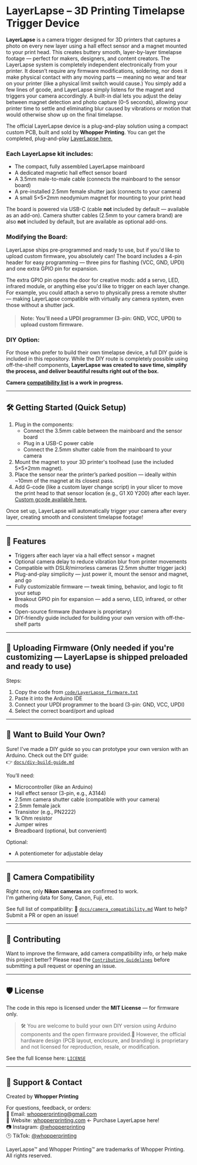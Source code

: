 # LayerLapse – 3D Printing Timelapse Trigger Device

**LayerLapse** is a camera trigger designed for 3D printers that captures a photo on every new layer using a hall effect sensor and a magnet mounted to your print head. This creates buttery smooth, layer-by-layer timelapse footage — perfect for makers, designers, and content creators.
The LayerLapse system is completely independent electronically from your printer. It doesn’t require any firmware modifications, soldering, nor does it make physical contact with any moving parts — meaning no wear and tear on your printer (like a physical limit switch would cause.) You simply add a few lines of gcode, and LayerLapse simply listens for the magnet and triggers your camera accordingly. A built-in dial lets you adjust the delay between magnet detection and photo capture (0–5 seconds), allowing your printer time to settle and eliminating blur caused by vibrations or motion that would otherwise show up on the final timelapse.

The official LayerLapse device is a plug-and-play solution using a compact custom PCB, built and sold by **Whopper Printing**. You can get the completed, plug-and-play [LayerLapse here.](https://whopperprinting.com/)

### Each LayerLapse kit includes:

- The compact, fully assembled LayerLapse mainboard
- A dedicated magnetic hall effect sensor board
- A 3.5mm male-to-male cable (connects the mainboard to the sensor board)
- A pre-installed 2.5mm female shutter jack (connects to your camera)
- A small 5×5×2mm neodymium magnet for mounting to your print head

The board is powered via USB-C (cable **not** included by default — available as an add-on).
Camera shutter cables (2.5mm to your camera brand) are also **not** included by default, but are available as optional add-ons.

### Modifying the Board:

LayerLapse ships pre-programmed and ready to use, but if you'd like to upload custom firmware, you absolutely can! The board includes a 4-pin header for easy programming — three pins for flashing (VCC, GND, UPDI) and one extra GPIO pin for expansion.

The extra GPIO pin opens the door for creative mods: add a servo, LED, infrared module, or anything else you'd like to trigger on each layer change. For example, you could attach a servo to physically press a remote shutter — making LayerLapse compatible with virtually any camera system, even those without a shutter jack.

> #### **Note:** You'll need a UPDI programmer (3-pin: GND, VCC, UPDI) to upload custom firmware.

### DIY Option:

For those who prefer to build their own timelapse device, a full DIY guide is included in this repository. While the DIY route is completely possible using off-the-shelf components, **LayerLapse was created to save time, simplify the process, and deliver beautiful results right out of the box.**

**Camera [compatibility list](docs/camera_compatibility.md) is a work in progress.**

---

## 🛠️ Getting Started (Quick Setup)

1. Plug in the components:
   - Connect the 3.5mm cable between the mainboard and the sensor board
   - Plug in a USB-C power cable
   - Connect the 2.5mm shutter cable from the mainboard to your camera
2. Mount the magnet to your 3D printer's toolhead (use the included 5×5×2mm magnet).
3. Place the sensor near the printer’s parked position — ideally within ~10mm of the magnet at its closest pass.
4. Add G-code (like a custom layer change script) in your slicer to move the print head to that sensor location (e.g., G1 X0 Y200) after each layer. [Custom gcode available here.](code/custom-gcode)

Once set up, LayerLapse will automatically trigger your camera after every layer, creating smooth and consistent timelapse footage!

---

## 🎯 Features

- Triggers after each layer via a hall effect sensor + magnet
- Optional camera delay to reduce vibration blur from printer movements
- Compatible with DSLR/mirrorless cameras (2.5mm shutter trigger jack)
- Plug-and-play simplicity — just power it, mount the sensor and magnet, and go
- Fully customizable firmware — tweak timing, behavior, and logic to fit your setup
- Breakout GPIO pin for expansion — add a servo, LED, infrared, or other mods
- Open-source firmware (hardware is proprietary)
- DIY-friendly guide included for building your own version with off-the-shelf parts

---

## 🔧 Uploading Firmware (Only needed if you're customizing — LayerLapse is shipped preloaded and ready to use)

Steps:
1. Copy the code from [`code/LayerLapse_firmware.txt`](code/DIY_LayerLapse_firmware.txt)
2. Paste it into the Arduino IDE
3. Connect your UPDI programmer to the board (3-pin: GND, VCC, UPDI)
4. Select the correct board/port and upload

---

## 🧠 Want to Build Your Own?

Sure! I've made a DIY guide so you can prototype your own version with an Arduino. Check out the DIY guide:  
👉 [`docs/diy-build-guide.md`](docs/diy-build-guide.md)

You’ll need:
- Microcontroller (like an Arduino)
- Hall effect sensor (3-pin, e.g., A3144)
- 2.5mm camera shutter cable (compatible with your camera)
- 2.5mm female jack
- Transistor (e.g., PN2222)
- 1k Ohm resistor
- Jumper wires
- Breadboard (optional, but convenient)

Optional:
- A potentiometer for adjustable delay

---

## 📸 Camera Compatibility

Right now, only **Nikon cameras** are confirmed to work.  
I'm gathering data for Sony, Canon, Fuji, etc.

See full list of compatibility: 
📂 [`docs/camera_compatibility.md`](docs/camera_compatibility.md)
Want to help? Submit a PR or open an issue!

---

## 🤝 Contributing

Want to improve the firmware, add camera compatibility info, or help make this project better?
Please read the [`Contributing Guidelines`](CONTRIBUTING.md) before submitting a pull request or opening an issue.

---

## 🛡️ License

The code in this repo is licensed under the **MIT License** — for firmware only.  

> 🛠️ You are welcome to build your own DIY version using Arduino components and the open firmware provided.🚫 However, the official hardware design (PCB layout, enclosure, and branding) is proprietary and not licensed for reproduction, resale, or modification.

See the full license here: [`LICENSE`](LICENSE)

---

## 💬 Support & Contact

Created by **Whopper Printing**  

For questions, feedback, or orders:  
📩 Email: whopperprinting@gmail.com  
🔗 Website: [whopperprinting.com](https://whopperprinting.com/) <- Purchase LayerLapse here!  
📷 Instagram: [@whopperprinting](https://instagram.com/whopperprinting)  
🕒 TikTok: [@whopperprinting](https://www.tiktok.com/@whopperprinting?is_from_webapp=1&sender_device=pc)

LayerLapse™ and Whopper Printing™ are trademarks of Whopper Printing. All rights reserved.
